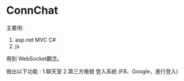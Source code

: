 # ConnChat



主要用:
1. asp.net MVC C#
2. js 

用到 WebSocket觀念。

做出以下功能 :
1.聊天室
2.第三方帳號 登入系統 (FB、Google，進行登入)
